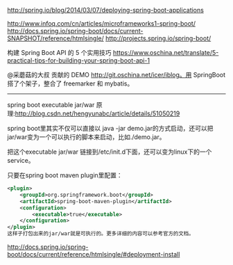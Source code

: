 http://spring.io/blog/2014/03/07/deploying-spring-boot-applications

<http://www.infoq.com/cn/articles/microframeworks1-spring-boot/>
<http://docs.spring.io/spring-boot/docs/current-SNAPSHOT/reference/htmlsingle/>
<http://projects.spring.io/spring-boot/>


构建 Spring Boot API 的 5 个实用技巧
<https://www.oschina.net/translate/5-practical-tips-for-building-your-spring-boot-api-1>

@采蘑菇的大叔 贡献的 DEMO http://git.oschina.net/icer/iblog。用 SpringBoot 搭了个架子，整合了 freemarker 和 mybatis。

---
spring boot executable jar/war 原理:<http://blog.csdn.net/hengyunabc/article/details/51050219>

spring boot里其实不仅可以直接以 java -jar demo.jar的方式启动，还可以把jar/war变为一个可以执行的脚本来启动，比如./demo.jar。

把这个executable jar/war 链接到/etc/init.d下面，还可以变为linux下的一个service。

只要在spring boot maven plugin里配置：

```xml
<plugin>
    <groupId>org.springframework.boot</groupId>
    <artifactId>spring-boot-maven-plugin</artifactId>
    <configuration>
        <executable>true</executable>
    </configuration>
</plugin>
这样子打包出来的jar/war就是可执行的。更多详细的内容可以参考官方的文档。
```
http://docs.spring.io/spring-boot/docs/current/reference/htmlsingle/#deployment-install
 
 